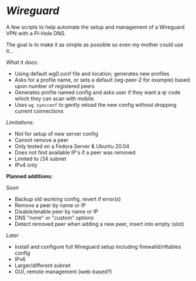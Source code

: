 # ***Wireguard***

A few scripts to help automate the setup and management of a Wireguard VPN with a Pi-Hole DNS.

The goal is to make it as simple as possible so even my mother could use it...

*What it does:*
- Using default wg0.conf file and location, generates new profiles
- Asks for a profile name, or sets a default (wg-peer-2 for example) based upon number of registered peers
- Generates profile named config and asks user if they want a qr code which they can scan with mobile.
- Uses ```wg syncconf``` to gently reload the new config without dropping current connections

*Limitations:*
- Not for setup of new server config
- Cannot remove a peer
- Only tested on a Fedora Server & Ubuntu 20.04
- Does not find available IP's if a peer was removed
- Limited to /24 subnet
- IPv4 only

**Planned additions:**

*Soon*
- Backup old working config, revert if error(s)
- Remove a peer by name or IP
- Disable/enable peer by name or IP
- DNS "none" or "custom" options
- Detect removed peer when adding a new peer, insert into empty (slot)

*Later*
- Install and configure full Wireguard setup including firewalld/nftables config
- IPv6
- Larger/different subnet
- GUI, remote management (web-based?)
